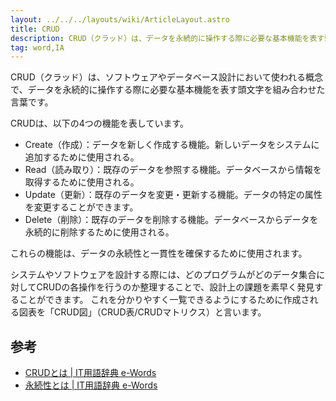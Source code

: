 ```yaml
---
layout: ../../../layouts/wiki/ArticleLayout.astro
title: CRUD
description: CRUD（クラッド）は、データを永続的に操作する際に必要な基本機能を表す頭文字（Create, Read, Update, Delete）を組み合わせた言葉。
tag: word,IA
---
```

CRUD（クラッド）は、ソフトウェアやデータベース設計において使われる概念で、データを永続的に操作する際に必要な基本機能を表す頭文字を組み合わせた言葉です。

CRUDは、以下の4つの機能を表しています。

- Create（作成）：データを新しく作成する機能。新しいデータをシステムに追加するために使用される。
- Read（読み取り）：既存のデータを参照する機能。データベースから情報を取得するために使用される。
- Update（更新）：既存のデータを変更・更新する機能。データの特定の属性を変更することができます。
- Delete（削除）：既存のデータを削除する機能。データベースからデータを永続的に削除するために使用される。

これらの機能は、データの永続性と一貫性を確保するために使用されます。

システムやソフトウェアを設計する際には、どのプログラムがどのデータ集合に対してCRUDの各操作を行うのか整理することで、設計上の課題を素早く発見することができます。
これを分かりやすく一覧できるようにするために作成される図表を「CRUD図」（CRUD表/CRUDマトリクス）と言います。

## 参考
- [CRUDとは | IT用語辞典 e-Words](https://e-words.jp/w/CRUD.html)
- [永続性とは | IT用語辞典 e-Words](https://e-words.jp/w/%E6%B0%B8%E7%B6%9A%E6%80%A7.html)
